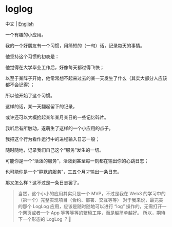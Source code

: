 # loglog

中文 | [ English ]( ./README.md )

一个有趣的小应用。

我的一个好朋友有一个习惯，用简短的（一句）话，记录每天的事情。

他坚持这个习惯的初衷是：

他觉得在大学毕业工作后，好像每天都过得飞快；

以至于某阵子开始，他常常想不起来过去的某一天发生了什么（其实大部分人应该都不会记得）；

所以他开始了这个习惯。

这样的话，某一天翻起留下的记录，

或许还可以大概拾起某年某月某日的一些记忆碎片。

我听后有所触动，遂萌生了这样的一个小应用的点子。

我把这个行为看作运行中的进程输入日志一般；

随时随地，记录我们自己这个“服务”发生的一切。

可能你是一个“活泼的服务”，活泼到甚至每一刻都在输出你的心跳日志；

也可能你是一个“静默的服务”，三五个月才输出一条日志。

那又怎么样？这不过是一条日志罢了。

> 当然，这个小小的应用其实只是一个 MVP，不过是我在 Web3 的学习中的（第一个）完整实现项目（合约、部署、交互等等）
> 对于我来说，最完美的那个 LogLog 应用，应该是随时随地可以进行 “log” 操作的，无需打开一个网页或者一个 App 等等等等的繁琐工序，而是越简单越好。
> 所以，期待下一个形态的 LogLog ？🤪

